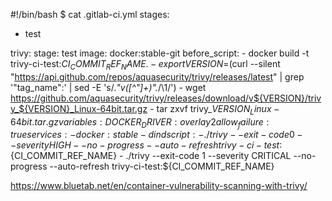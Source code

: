 #!/bin/bash
$ cat .gitlab-ci.yml
stages:
  - test

trivy:
  stage: test
  image: docker:stable-git
  before_script:
    - docker build -t trivy-ci-test:${CI_COMMIT_REF_NAME} .
    - export VERSION=$(curl --silent "https://api.github.com/repos/aquasecurity/trivy/releases/latest" | grep '"tag_name":' | sed -E 's/.*"v([^"]+)".*/\1/')
    - wget https://github.com/aquasecurity/trivy/releases/download/v${VERSION}/trivy_${VERSION}_Linux-64bit.tar.gz
    - tar zxvf trivy_${VERSION}_Linux-64bit.tar.gz
  variables:
    DOCKER_DRIVER: overlay2
  allow_failure: true
  services:
    - docker:stable-dind
  script:
    - ./trivy --exit-code 0 --severity HIGH --no-progress --auto-refresh trivy-ci-test:${CI_COMMIT_REF_NAME}
    - ./trivy --exit-code 1 --severity CRITICAL --no-progress --auto-refresh trivy-ci-test:${CI_COMMIT_REF_NAME} 


https://www.bluetab.net/en/container-vulnerability-scanning-with-trivy/
